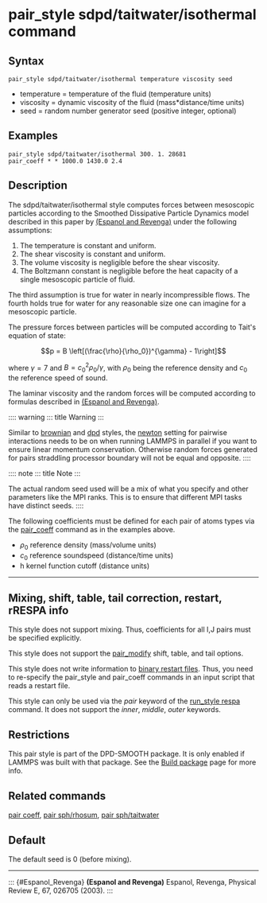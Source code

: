 # pair_style sdpd/taitwater/isothermal command

## Syntax

``` LAMMPS
pair_style sdpd/taitwater/isothermal temperature viscosity seed
```

-   temperature = temperature of the fluid (temperature units)
-   viscosity = dynamic viscosity of the fluid (mass\*distance/time
    units)
-   seed = random number generator seed (positive integer, optional)

## Examples

``` LAMMPS
pair_style sdpd/taitwater/isothermal 300. 1. 28681
pair_coeff * * 1000.0 1430.0 2.4
```

## Description

The sdpd/taitwater/isothermal style computes forces between mesoscopic
particles according to the Smoothed Dissipative Particle Dynamics model
described in this paper by [(Espanol and Revenga)](Espanol_Revenga)
under the following assumptions:

1.  The temperature is constant and uniform.
2.  The shear viscosity is constant and uniform.
3.  The volume viscosity is negligible before the shear viscosity.
4.  The Boltzmann constant is negligible before the heat capacity of a
    single mesoscopic particle of fluid.

The third assumption is true for water in nearly incompressible flows.
The fourth holds true for water for any reasonable size one can imagine
for a mesoscopic particle.

The pressure forces between particles will be computed according to
Tait\'s equation of state:

$$p = B \left[(\frac{\rho}{\rho_0})^{\gamma} - 1\right]$$

where $\gamma = 7$ and $B = c_0^2 \rho_0 / \gamma$, with $\rho_0$ being
the reference density and $c_0$ the reference speed of sound.

The laminar viscosity and the random forces will be computed according
to formulas described in [(Espanol and Revenga)](Espanol_Revenga).

:::: warning
::: title
Warning
:::

Similar to [brownian](pair_brownian) and [dpd](pair_dpd) styles, the
[newton](newton) setting for pairwise interactions needs to be on when
running LAMMPS in parallel if you want to ensure linear momentum
conservation. Otherwise random forces generated for pairs straddling
processor boundary will not be equal and opposite.
::::

:::: note
::: title
Note
:::

The actual random seed used will be a mix of what you specify and other
parameters like the MPI ranks. This is to ensure that different MPI
tasks have distinct seeds.
::::

The following coefficients must be defined for each pair of atoms types
via the [pair_coeff](pair_coeff) command as in the examples above.

-   $\rho_0$ reference density (mass/volume units)
-   $c_0$ reference soundspeed (distance/time units)
-   h kernel function cutoff (distance units)

------------------------------------------------------------------------

## Mixing, shift, table, tail correction, restart, rRESPA info

This style does not support mixing. Thus, coefficients for all I,J pairs
must be specified explicitly.

This style does not support the [pair_modify](pair_modify) shift, table,
and tail options.

This style does not write information to [binary restart
files](restart). Thus, you need to re-specify the pair_style and
pair_coeff commands in an input script that reads a restart file.

This style can only be used via the *pair* keyword of the [run_style
respa](run_style) command. It does not support the *inner*, *middle*,
*outer* keywords.

## Restrictions

This pair style is part of the DPD-SMOOTH package. It is only enabled if
LAMMPS was built with that package. See the [Build
package](Build_package) page for more info.

## Related commands

[pair coeff](pair_coeff), [pair sph/rhosum](pair_sph_rhosum), [pair
sph/taitwater](pair_sph_taitwater)

## Default

The default seed is 0 (before mixing).

------------------------------------------------------------------------

::: {#Espanol_Revenga}
**(Espanol and Revenga)** Espanol, Revenga, Physical Review E, 67,
026705 (2003).
:::
